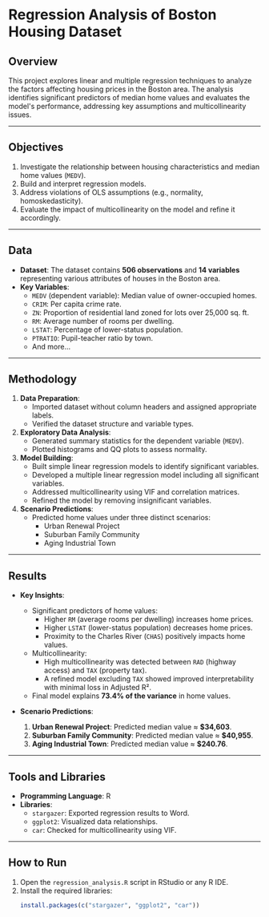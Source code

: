 # Regression Analysis of Boston Housing Dataset

## Overview
This project explores linear and multiple regression techniques to analyze the factors affecting housing prices in the Boston area. The analysis identifies significant predictors of median home values and evaluates the model's performance, addressing key assumptions and multicollinearity issues.

---

## Objectives
1. Investigate the relationship between housing characteristics and median home values (`MEDV`).
2. Build and interpret regression models.
3. Address violations of OLS assumptions (e.g., normality, homoskedasticity).
4. Evaluate the impact of multicollinearity on the model and refine it accordingly.

---

## Data
- **Dataset**: The dataset contains **506 observations** and **14 variables** representing various attributes of houses in the Boston area.
- **Key Variables**:
  - `MEDV` (dependent variable): Median value of owner-occupied homes.
  - `CRIM`: Per capita crime rate.
  - `ZN`: Proportion of residential land zoned for lots over 25,000 sq. ft.
  - `RM`: Average number of rooms per dwelling.
  - `LSTAT`: Percentage of lower-status population.
  - `PTRATIO`: Pupil-teacher ratio by town.
  - And more...

---

## Methodology
1. **Data Preparation**:
   - Imported dataset without column headers and assigned appropriate labels.
   - Verified the dataset structure and variable types.
2. **Exploratory Data Analysis**:
   - Generated summary statistics for the dependent variable (`MEDV`).
   - Plotted histograms and QQ plots to assess normality.
3. **Model Building**:
   - Built simple linear regression models to identify significant variables.
   - Developed a multiple linear regression model including all significant variables.
   - Addressed multicollinearity using VIF and correlation matrices.
   - Refined the model by removing insignificant variables.
4. **Scenario Predictions**:
   - Predicted home values under three distinct scenarios:
     - Urban Renewal Project
     - Suburban Family Community
     - Aging Industrial Town

---

## Results
- **Key Insights**:
  - Significant predictors of home values:
    - Higher `RM` (average rooms per dwelling) increases home prices.
    - Higher `LSTAT` (lower-status population) decreases home prices.
    - Proximity to the Charles River (`CHAS`) positively impacts home values.
  - Multicollinearity:
    - High multicollinearity was detected between `RAD` (highway access) and `TAX` (property tax).
    - A refined model excluding `TAX` showed improved interpretability with minimal loss in Adjusted R².
  - Final model explains **73.4% of the variance** in home values.

- **Scenario Predictions**:
  1. **Urban Renewal Project**: Predicted median value ≈ **$34,603**.
  2. **Suburban Family Community**: Predicted median value ≈ **$40,955**.
  3. **Aging Industrial Town**: Predicted median value ≈ **$240.76**.

---

## Tools and Libraries
- **Programming Language**: R
- **Libraries**:
  - `stargazer`: Exported regression results to Word.
  - `ggplot2`: Visualized data relationships.
  - `car`: Checked for multicollinearity using VIF.

---

## How to Run
1. Open the `regression_analysis.R` script in RStudio or any R IDE.
2. Install the required libraries:
   ```R
   install.packages(c("stargazer", "ggplot2", "car"))
